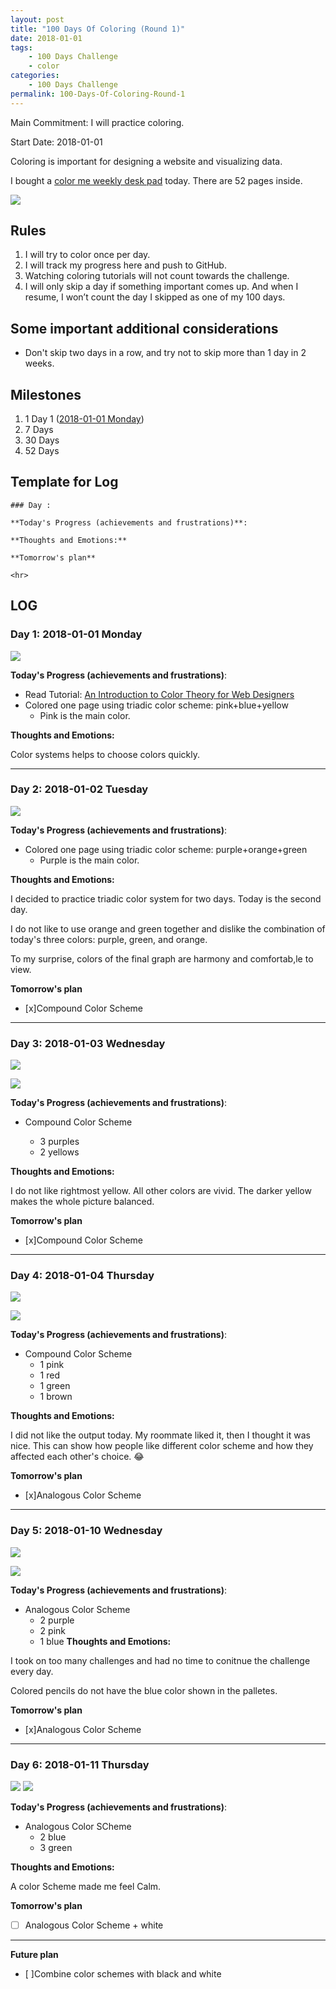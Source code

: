 ```yaml
---
layout: post
title: "100 Days Of Coloring (Round 1)"
date: 2018-01-01
tags: 
	- 100 Days Challenge
	- color
categories: 
	- 100 Days Challenge
permalink: 100-Days-Of-Coloring-Round-1
---
```


Main Commitment: I will practice coloring. 

Start Date: 2018-01-01


<!-- more -->

Coloring is important for designing a website and visualizing data. 

I bought a [color me weekly desk pad](http://links.yingjiehu.com/ColorMeWeeklyDeskPad) today. There are 52 pages inside. 

[![](0-color-me-weekly-desk-pad.jpeg)](http://links.yingjiehu.com/ColorMeWeeklyDeskPad)

## Rules
1. I will try to color once per day. 
2. I will track my progress here and push to GitHub.
3. Watching coloring tutorials will not count towards the challenge.
5. I will only skip a day if something important comes up. And when I resume, I won’t count the day I skipped as one of my 100 days.

## Some important additional considerations

* Don't skip two days in a row, and try not to skip more than 1 day in 2 weeks.

## Milestones

1. 1 Day 1 ([2018-01-01 Monday](#Day-1-2018-01-01-Monday))
2. 7 Days
3. 30 Days
4. 52 Days

## Template for Log
```
### Day :

**Today's Progress (achievements and frustrations)**: 

**Thoughts and Emotions:**

**Tomorrow's plan**

<hr>
```


## LOG
### Day 1: 2018-01-01 Monday

![](2018-01-01-triadic-pink-blue-yellow.png)

**Today's Progress (achievements and frustrations)**: 

* Read Tutorial: [An Introduction to Color Theory for Web Designers](https://webdesign.tutsplus.com/articles/an-introduction-to-color-theory-for-web-designers--webdesign-1437)
* Colored one page using triadic color scheme: pink+blue+yellow
	* Pink is the main color.

**Thoughts and Emotions:**

Color systems helps to choose colors quickly.
<hr>

### Day 2: 2018-01-02 Tuesday

![](2018-01-02-triadic-purple-green-orange.png)

**Today's Progress (achievements and frustrations)**: 

* Colored one page using triadic color scheme: purple+orange+green
	* Purple is the main color.

**Thoughts and Emotions:**

I decided to practice triadic color system for two days. Today is the second day. 

I do not like to use orange and green together and dislike the combination of today's three colors: purple, green, and orange.

To my surprise, colors of the final graph are harmony and comfortab,le to view.

**Tomorrow's plan**

* [x]Compound Color Scheme

<hr>

### Day 3: 2018-01-03 Wednesday

![](2018-01-03-compound-color-scheme-purple.png)

![](2018-01-03-compound-color-scheme-purple-pink.png)

**Today's Progress (achievements and frustrations)**: 

* Compound Color Scheme

	* 3 purples
	* 2 yellows

**Thoughts and Emotions:**

I do not like rightmost yellow. All other colors are vivid. The darker yellow makes the whole picture balanced.

**Tomorrow's plan**

* [x]Compound Color Scheme

<hr>

### Day 4: 2018-01-04 Thursday

![](2018-01-04-compound-color-scheme-pink.png)

![](2018-01-04-compound-color-scheme-pink-green-red.png.png)

**Today's Progress (achievements and frustrations)**: 

* Compound Color Scheme
	* 1 pink
	* 1 red
	* 1 green
	* 1 brown

**Thoughts and Emotions:**

I did not like the output today. My roommate liked it, then I thought it was nice. This can show how people like different color scheme and how they affected each other's choice. 😂

**Tomorrow's plan**

* [x]Analogous Color Scheme

<hr>


### Day 5: 2018-01-10 Wednesday

![](2018-01-10-analogous-blue-purple-pink.png)

![](2018-01-10-analogous-blue-purple-pink-coloring.png)

**Today's Progress (achievements and frustrations)**: 

* Analogous Color Scheme
	* 2 purple
	* 2 pink
	* 1 blue
**Thoughts and Emotions:**

I took on too many challenges and had no time to conitnue the challenge every day.

Colored pencils do not have the blue color shown in the palletes.

**Tomorrow's plan**

* [x]Analogous Color Scheme

<hr>

### Day 6: 2018-01-11 Thursday

![](2018-01-11-analogous-blue-green.png)
![](2018-01-11-analogous-blue-green-coloring.png)

**Today's Progress (achievements and frustrations)**: 

* Analogous Color SCheme
	* 2 blue
	* 3 green

**Thoughts and Emotions:**

A color Scheme made me feel Calm.

**Tomorrow's plan**

* [ ] Analogous Color Scheme + white

<hr>

**Future plan**

* [ ]Combine color schemes with black and white

